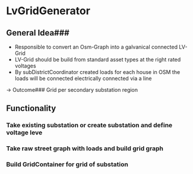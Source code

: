 # LvGridGenerator

## General Idea###

- Responsible to convert an Osm-Graph into a galvanical connected LV-Grid 
- LV-Grid should be build from standard asset types at the  right rated voltages
- By subDistrictCoordinator created loads for each house in OSM the loads will be connected electrically connected via a line

-> Outcome###  Grid per secondary substation region

## Functionality

### Take existing substation or create substation and define voltage leve

### Take raw street graph with loads and build grid graph

### Build GridContainer for grid of substation
